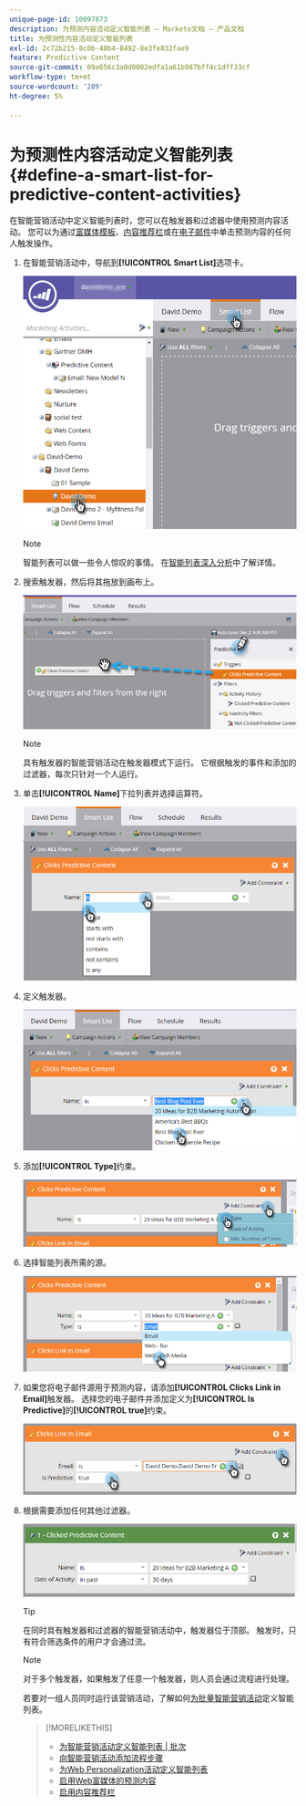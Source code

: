 ```yaml
---
unique-page-id: 10097873
description: 为预测内容活动定义智能列表 — Marketo文档 — 产品文档
title: 为预测性内容活动定义智能列表
exl-id: 2c72b215-8c0b-48b4-8492-8e3fe832fae9
feature: Predictive Content
source-git-commit: 09a656c3a0d0002edfa1a61b987bff4c1dff33cf
workflow-type: tm+mt
source-wordcount: '289'
ht-degree: 5%

---
```


# 为预测性内容活动定义智能列表 {#define-a-smart-list-for-predictive-content-activities}

在智能营销活动中定义智能列表时，您可以在触发器和过滤器中使用预测内容活动。 您可以为通过[富媒体模板](/help/marketo/product-docs/predictive-content/enabling-predictive-content/enable-predictive-content-for-web-rich-media.md)、[内容推荐栏](/help/marketo/product-docs/predictive-content/enabling-predictive-content/enable-the-content-recommendation-bar.md)或在[电子邮件](/help/marketo/product-docs/predictive-content/enabling-predictive-content/enable-predictive-content-in-emails.md)中单击预测内容的任何人触发操作。

1. 在智能营销活动中，导航到&#x200B;**[!UICONTROL Smart List]**&#x200B;选项卡。

   ![](assets/smart-list-1.png)

   >[!NOTE]
   >
   >智能列表可以做一些令人惊叹的事情。 在[智能列表深入分析](/help/marketo/product-docs/core-marketo-concepts/smart-campaigns/understanding-smart-campaigns.md)中了解详情。

1. 搜索触发器，然后将其拖放到画布上。

   ![](assets/smart-list-drag-trigger-hands.png)

   >[!NOTE]
   >
   >具有触发器的智能营销活动在触发器模式下运行。 它根据触发的事件和添加的过滤器，每次只针对一个人运行。

1. 单击&#x200B;**[!UICONTROL Name]**&#x200B;下拉列表并选择运算符。

   ![](assets/smart-list-dropdown-hands.png)

1. 定义触发器。

   ![](assets/smart-lislt-select-content-hands.png)

1. 添加&#x200B;**[!UICONTROL Type]**&#x200B;约束。

   ![](assets/clicks-predictive-content-add-constraint-hands.png)

1. 选择智能列表所需的源。

   ![](assets/pc-add-constraint.png)

1. 如果您将电子邮件源用于预测内容，请添加&#x200B;**[!UICONTROL Clicks Link in Email]**&#x200B;触发器。 选择您的电子邮件并添加定义为&#x200B;**[!UICONTROL Is Predictive]**&#x200B;的&#x200B;**[!UICONTROL true]**&#x200B;约束。

   ![](assets/clicks-link-in-email-trigger-hands.png)

1. 根据需要添加任何其他过滤器。

   ![](assets/clicked-predictive-content-filter.png)

   >[!TIP]
   >
   >在同时具有触发器和过滤器的智能营销活动中，触发器位于顶部。 触发时，只有符合筛选条件的用户才会通过流。

   >[!NOTE]
   >
   >对于多个触发器，如果触发了任意一个触发器，则人员会通过流程进行处理。

   若要对一组人员同时运行该营销活动，了解如何[为批量智能营销活动](/help/marketo/product-docs/core-marketo-concepts/smart-campaigns/creating-a-smart-campaign/define-smart-list-for-smart-campaign-batch.md)定义智能列表。

   >[!MORELIKETHIS]
   >
   >* [为智能营销活动定义智能列表 | 批次](/help/marketo/product-docs/core-marketo-concepts/smart-campaigns/creating-a-smart-campaign/define-smart-list-for-smart-campaign-batch.md)
   >* [向智能营销活动添加流程步骤](/help/marketo/product-docs/core-marketo-concepts/smart-campaigns/flow-actions/add-a-flow-step-to-a-smart-campaign.md)
   >* [为Web Personalization活动定义智能列表](/help/marketo/product-docs/web-personalization/working-with-web-campaigns/define-a-smart-list-for-web-personalization-activities.md)
   >* [启用Web富媒体的预测内容](/help/marketo/product-docs/predictive-content/enabling-predictive-content/enable-predictive-content-for-web-rich-media.md)
   >* [启用内容推荐栏](/help/marketo/product-docs/predictive-content/enabling-predictive-content/enable-the-content-recommendation-bar.md)
